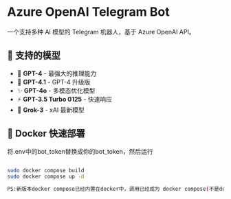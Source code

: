 # Azure OpenAI Telegram Bot

一个支持多种 AI 模型的 Telegram 机器人，基于 Azure OpenAI API。

## 🚀 支持的模型

- 🧠 **GPT-4** - 最强大的推理能力
- 🚀 **GPT-4.1** - GPT-4 升级版
- ✨ **GPT-4o** - 多模态优化模型
- ⚡ **GPT-3.5 Turbo 0125** - 快速响应
- 🤖 **Grok-3** - xAI 最新模型

## 🐳 Docker 快速部署

将.env中的bot_token替换成你的bot_token，然后运行

```bash

sudo docker compose build
sudo docker compose up -d

PS:新版本docker compose已经内置在docker中，调用已经成为 docker compose(不是docker-compose),所以上述命令无误，请悉知。
